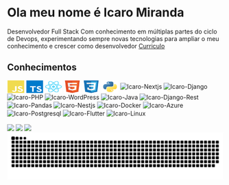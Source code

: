 



# Ola meu nome é Icaro Miranda  
Desenvolvedor Full Stack Com conhecimento em múltiplas partes do ciclo de Devops, experimentando sempre novas tecnologias para ampliar o meu conhecimento e crescer como desenvolvedor  [Curriculo](https://drive.google.com/file/d/1-NEd8sd2EEEFYVyanu16c1oEp5HDsj4P/view?usp=sharing)




<h2>Conhecimentos </h2>

<div style="display: inline_block ;"> 
  <img align="center" alt="Icaro-Js" height="30" width="40" src="https://raw.githubusercontent.com/devicons/devicon/master/icons/javascript/javascript-plain.svg">
  <img align="center" alt="Icaro-Ts" height="30" width="40" src="https://raw.githubusercontent.com/devicons/devicon/master/icons/typescript/typescript-plain.svg">
  <img align="center" alt="Icaro-React" height="30" width="40" src="https://raw.githubusercontent.com/devicons/devicon/master/icons/react/react-original.svg">
  <img align="center" alt="Icaro-HTML" height="30" width="40" src="https://raw.githubusercontent.com/devicons/devicon/master/icons/html5/html5-original.svg">
  <img align="center" alt="Icaro-CSS" height="30" width="40" src="https://raw.githubusercontent.com/devicons/devicon/master/icons/css3/css3-original.svg">
  <img align="center" alt="Icaro-Python" height="30" width="40" src="https://raw.githubusercontent.com/devicons/devicon/master/icons/python/python-original.svg">
  <img align="center" alt="Icaro-Nextjs" height="30" width="40" src="https://cdn.jsdelivr.net/gh/devicons/devicon@latest/icons/nextjs/nextjs-original.svg" />
  <img  align="center" alt="Icaro-Django" height="30" width="40"  src="https://cdn.jsdelivr.net/gh/devicons/devicon@latest/icons/django/django-plain.svg" />
  <img align="center" alt="Icaro-PHP" height="30" width="40"  src="https://cdn.jsdelivr.net/gh/devicons/devicon@latest/icons/php/php-original.svg" />
  <img  align="center" alt="Icaro-WordPress" height="30" width="40" src="https://cdn.jsdelivr.net/gh/devicons/devicon@latest/icons/wordpress/wordpress-original.svg" /> 
  <img align="center" alt="Icaro-Java" height="30" width="40" src="https://cdn.jsdelivr.net/gh/devicons/devicon@latest/icons/java/java-original.svg" />
  <img align="center" alt="Icaro-Django-Rest" height="30" width="40"  src="https://cdn.jsdelivr.net/gh/devicons/devicon@latest/icons/djangorest/djangorest-original.svg" />
  <img align="center" alt="Icaro-Pandas" height="30" width="40" src="https://cdn.jsdelivr.net/gh/devicons/devicon@latest/icons/pandas/pandas-original-wordmark.svg" />
  <img align="center" alt="Icaro-Nestjs" height="30" width="40" src="https://cdn.jsdelivr.net/gh/devicons/devicon@latest/icons/nestjs/nestjs-original.svg" />
  <img align="center" alt="Icaro-Docker" height="30" width="40"  src="https://cdn.jsdelivr.net/gh/devicons/devicon@latest/icons/docker/docker-original-wordmark.svg" />
  <img align="center" alt="Icaro-Azure" height="30" width="40"  src="https://cdn.jsdelivr.net/gh/devicons/devicon@latest/icons/azure/azure-original.svg" />
  <img align="center" alt="Icaro-Postgresql" height="30" width="40"  src="https://cdn.jsdelivr.net/gh/devicons/devicon@latest/icons/postgresql/postgresql-original.svg" />
  <img align="center" alt="Icaro-Flutter" height="30" width="40"  src="https://cdn.jsdelivr.net/gh/devicons/devicon@latest/icons/flutter/flutter-original.svg" />
  <img align="center" alt="Icaro-Linux" height="30" width="40"  src="https://cdn.jsdelivr.net/gh/devicons/devicon@latest/icons/linux/linux-original.svg" />
                  
</div> <br/>


         

<div> 
  <a href="https://www.instagram.com/iicaromj/" target="_blank"><img src="https://img.shields.io/badge/-Instagram-%23E4405F?style=for-the-badge&logo=instagram&logoColor=white" target="_blank"></a>
  <a href = "mailto:icaromirandajustino@gmail.com"><img src="https://img.shields.io/badge/-Gmail-%23333?style=for-the-badge&logo=gmail&logoColor=white" target="_blank"></a>
  <a href="https://www.linkedin.com/in/icaro-justino" target="_blank"><img src="https://img.shields.io/badge/-LinkedIn-%230077B5?style=for-the-badge&logo=linkedin&logoColor=white" target="_blank"></a> 
</div>


<picture>
  <source media="(prefers-color-scheme: dark)" srcset="https://raw.githubusercontent.com/IcaroJustino/IcaroJustino/be26f18e24c41ee653f099f81682054c644ebc0b/github-contribution-grid-snake-dark.svg" />
  <source media="(prefers-color-scheme: light)" srcset="github-snake.svg" />
  <img alt="github-snake" src="https://raw.githubusercontent.com/IcaroJustino/IcaroJustino/be26f18e24c41ee653f099f81682054c644ebc0b/github-contribution-grid-snake-dark.svg" />
</picture>

